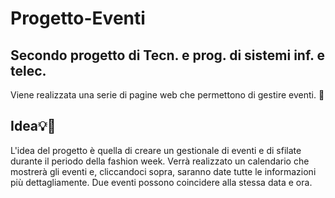 # Progetto-Eventi
<h2> Secondo progetto di Tecn. e prog. di sistemi inf. e telec. </h2>
Viene realizzata una serie di pagine web che permettono di gestire eventi. 📅

<br>

<h2>Idea💡👠</h2>

L'idea del progetto è quella di creare un gestionale di eventi e di sfilate durante il periodo della fashion week. 
Verrà realizzato un calendario che mostrerà gli eventi e, cliccandoci sopra, saranno date tutte le informazioni più dettagliamente. 
Due eventi possono coincidere alla stessa data e ora. 
